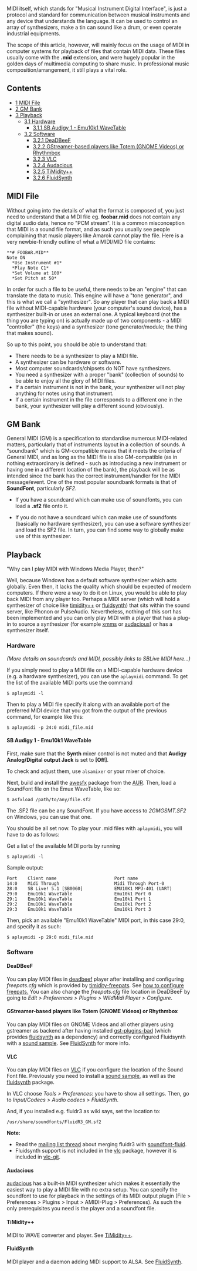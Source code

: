 MIDI itself, which stands for "Musical Instrument Digital Interface", is just a protocol and standard for communication between musical instruments and any device that understands the language. It can be used to control an array of synthesizers, make a tin can sound like a drum, or even operate industrial equipments.

The scope of this article, however, will mainly focus on the usage of MIDI in computer systems for playback of files that contain MIDI data. These files usually come with the **.mid** extension, and were hugely popular in the golden days of multimedia computing to share music. In professional music composition/arrangement, it still plays a vital role.

## Contents

*   [1 MIDI File](#MIDI_File)
*   [2 GM Bank](#GM_Bank)
*   [3 Playback](#Playback)
    *   [3.1 Hardware](#Hardware)
        *   [3.1.1 SB Audigy 1 - Emu10k1 WaveTable](#SB_Audigy_1_-_Emu10k1_WaveTable)
    *   [3.2 Software](#Software)
        *   [3.2.1 DeaDBeeF](#DeaDBeeF)
        *   [3.2.2 GStreamer-based players like Totem (GNOME Videos) or Rhythmbox](#GStreamer-based_players_like_Totem_.28GNOME_Videos.29_or_Rhythmbox)
        *   [3.2.3 VLC](#VLC)
        *   [3.2.4 Audacious](#Audacious)
        *   [3.2.5 TiMidity++](#TiMidity.2B.2B)
        *   [3.2.6 FluidSynth](#FluidSynth)

## MIDI File

Without going into the details of what the format is composed of, you just need to understand that a MIDI file eg. **foobar.mid** does not contain any digital audio data, hence no "PCM stream". It is a common misconception that MIDI is a sound file format, and as such you usually see people complaining that music players like Amarok cannot play the file. Here is a very newbie-friendly outline of what a MIDI/MID file contains:

```
**# FOOBAR.MID**
Note ON
  *Use Instrument #1*
  *Play Note C1*
  *Set Volume at 100*
  *Set Pitch at 50*

```

In order for such a file to be useful, there needs to be an "engine" that can translate the data to music. This engine will have a "tone generator", and this is what we call a "synthesizer". So any player that can play back a MIDI file without MIDI-capable hardware (your computer's sound device), has a synthesizer built-in or uses an external one. A typical keyboard (not the thing you are typing on) is actually made up of two components - a MIDI "controller" (the keys) and a synthesizer (tone generator/module; the thing that makes sound).

So up to this point, you should be able to understand that:

*   There needs to be a synthesizer to play a MIDI file.
*   A synthesizer can be hardware or software.
*   Most computer soundcards/chipsets do NOT have synthesizers.
*   You need a synthesizer with a proper "bank" (collection of sounds) to be able to enjoy all the glory of MIDI files.
*   If a certain instrument is not in the bank, your synthesizer will not play anything for notes using that instrument.
*   If a certain instrument in the file corresponds to a different one in the bank, your synthesizer will play a different sound (obviously).

## GM Bank

General MIDI (GM) is a specification to standardise numerous MIDI-related matters, particularly that of instruments layout in a collection of sounds. A "soundbank" which is GM-compatible means that it meets the criteria of General MIDI, and as long as the MIDI file is also GM-compatible (as in nothing extraordinary is defined - such as introducing a new instrument or having one in a different location of the bank), the playback will be as intended since the bank has the correct instrument/handler for the MIDI message/event. One of the most popular soundbank formats is that of **SoundFont**, particularly *SF2*.

*   If you have a soundcard which can make use of soundfonts, you can load a **.sf2** file onto it.

*   If you do not have a soundcard which can make use of soundfonts (basically no hardware synthesizer), you can use a software synthesizer and load the SF2 file. In turn, you can find some way to globally make use of this synthesizer.

## Playback

"Why can I play MIDI with Windows Media Player, then?"

Well, because Windows has a default software synthesizer which acts globally. Even then, it lacks the quality which should be expected of modern computers. If there were a way to do it on Linux, you would be able to play back MIDI from any player too. Perhaps a MIDI server (which will hold a synthesizer of choice like [timidity++](https://www.archlinux.org/packages/?name=timidity%2B%2B) or [fluidsynth](https://www.archlinux.org/packages/?name=fluidsynth)) that sits within the sound server, like Phonon or PulseAudio. Nevertheless, nothing of this sort has been implemented and you can only play MIDI with a player that has a plug-in to source a synthesizer (for example [xmms](https://aur.archlinux.org/packages/xmms/) or [audacious](https://www.archlinux.org/packages/?name=audacious)) or has a synthesizer itself.

### Hardware

*(More details on soundcards and MIDI, possibly links to SBLive MIDI here...)*

If you simply need to play a MIDI file on a MIDI-capable hardware device (e.g. a hardware synthesizer), you can use the `aplaymidi` command. To get the list of the available MIDI ports use the command

```
$ aplaymidi -l

```

Then to play a MIDI file specify it along with an available port of the preferred MIDI device that you got from the output of the previous command, for example like this:

```
$ aplaymidi -p 24:0 midi_file.mid

```

#### SB Audigy 1 - Emu10k1 WaveTable

First, make sure that the **Synth** mixer control is not muted and that **Audigy Analog/Digital output Jack** is set to **[Off]**.

To check and adjust them, use `alsamixer` or your mixer of choice.

Next, build and install the [awesfx](https://aur.archlinux.org/packages/awesfx/) package from the [AUR](/index.php/AUR "AUR"). Then, load a SoundFont file on the Emux WaveTable, like so:

```
$ asfxload /path/to/any/file.sf2

```

The .SF2 file can be any SoundFont. If you have access to *2GMGSMT.SF2* on Windows, you can use that one.

You should be all set now. To play your .mid files with `aplaymidi`, you will have to do as follows:

Get a list of the available MIDI ports by running

```
$ aplaymidi -l

```

Sample output:

```
Port    Client name                      Port name
14:0    Midi Through                     Midi Through Port-0
28:0    SB Live! 5.1 [SB0060]            EMU10K1 MPU-401 (UART)
29:0    Emu10k1 WaveTable                Emu10k1 Port 0
29:1    Emu10k1 WaveTable                Emu10k1 Port 1
29:2    Emu10k1 WaveTable                Emu10k1 Port 2
29:3    Emu10k1 WaveTable                Emu10k1 Port 3

```

Then, pick an available "Emu10k1 WaveTable" MIDI port, in this case 29:0, and specify it as such:

```
$ aplaymidi -p 29:0 midi_file.mid

```

### Software

#### DeaDBeeF

You can play MIDI files in [deadbeef](https://www.archlinux.org/packages/?name=deadbeef) player after installing and configuring *freepats.cfg* which is provided by [timidity-freepats](https://www.archlinux.org/packages/?name=timidity-freepats). See [how to configure freepats.](/index.php/Timidity#Freepats "Timidity") You can also change the *freepats.cfg* file location in DeaDBeeF by going to *Edit > Preferences > Plugins > WildMidi Player > Configure*.

#### GStreamer-based players like Totem (GNOME Videos) or Rhythmbox

You can play MIDI files on GNOME Videos and all other players using gstreamer as backend after having installed [gst-plugins-bad](https://www.archlinux.org/packages/?name=gst-plugins-bad) (which provides [fluidsynth](https://www.archlinux.org/packages/?name=fluidsynth) as a dependency) and correctly configured Fluidsynth with a [sound sample](/index.php/Timidity#SoundFonts "Timidity"). See [FluidSynth](/index.php/FluidSynth "FluidSynth") for more info.

#### VLC

You can play MIDI files on [VLC](/index.php/VLC "VLC") if you configure the location of the Sound Font file. Previously you need to install a [sound sample](/index.php/Timidity#SoundFonts "Timidity"), as well as the [fluidsynth](https://www.archlinux.org/packages/?name=fluidsynth) package.

In VLC choose *Tools > Preferences*: you have to show all settings. Then, go to *Input/Codecs > Audio codecs > FluidSynth*.

And, if you installed e.g. fluidr3 as wiki says, set the location to:

```
/usr/share/soundfonts/FluidR3_GM.sf2

```

**Note:**

*   Read the [mailing list thread](https://mailman.archlinux.org/pipermail/aur-general/2014-February/027378.html) about merging fluidr3 with [soundfont-fluid](https://www.archlinux.org/packages/?name=soundfont-fluid).
*   Fluidsynth support is not included in the [vlc](https://www.archlinux.org/packages/?name=vlc) package, however it is included in [vlc-git](https://aur.archlinux.org/packages/vlc-git/).

#### Audacious

[audacious](https://www.archlinux.org/packages/?name=audacious) has a built-in MIDI synthesizer which makes it essentially the easiest way to play a MIDI file with no extra setup. You can specify the soundfont to use for playback in the settings of its MIDI output plugin (File > Preferences > Plugins > Input > AMIDI-Plug > Preferences). As such the only prerequisites you need is the player and a soundfont file.

#### TiMidity++

MIDI to WAVE converter and player. See [TiMidity++](/index.php/Timidity "Timidity").

#### FluidSynth

MIDI player and a daemon adding MIDI support to ALSA. See [FluidSynth](/index.php/FluidSynth "FluidSynth").